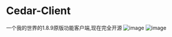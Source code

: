 # Cedar-Client
一个我的世界的1.8.9原版功能客户端,现在完全开源
![image](http://47.108.83.14:5212/f/38h2/p1.png)
![image](http://47.108.83.14:5212/f/4Oil/p2.png)
